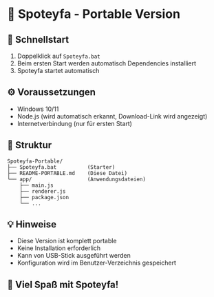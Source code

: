 # 🍎 Spoteyfa - Portable Version

## 🚀 Schnellstart

1. Doppelklick auf `Spoteyfa.bat`
2. Beim ersten Start werden automatisch Dependencies installiert
3. Spoteyfa startet automatisch

## ⚙️ Voraussetzungen

- Windows 10/11
- Node.js (wird automatisch erkannt, Download-Link wird angezeigt)
- Internetverbindung (nur für ersten Start)

## 📁 Struktur

```
Spoteyfa-Portable/
├── Spoteyfa.bat          (Starter)
├── README-PORTABLE.md    (Diese Datei)
└── app/                  (Anwendungsdateien)
    ├── main.js
    ├── renderer.js
    ├── package.json
    └── ...
```

## 💡 Hinweise

- Diese Version ist komplett portable
- Keine Installation erforderlich
- Kann von USB-Stick ausgeführt werden
- Konfiguration wird im Benutzer-Verzeichnis gespeichert

## 🎵 Viel Spaß mit Spoteyfa!
